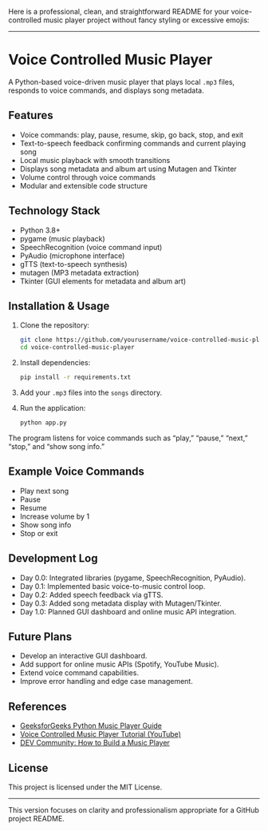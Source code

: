 Here is a professional, clean, and straightforward README for your voice-controlled music player project without fancy styling or excessive emojis:

***

# Voice Controlled Music Player

A Python-based voice-driven music player that plays local `.mp3` files, responds to voice commands, and displays song metadata.

## Features

- Voice commands: play, pause, resume, skip, go back, stop, and exit
- Text-to-speech feedback confirming commands and current playing song
- Local music playback with smooth transitions
- Displays song metadata and album art using Mutagen and Tkinter
- Volume control through voice commands
- Modular and extensible code structure

## Technology Stack

- Python 3.8+
- pygame (music playback)
- SpeechRecognition (voice command input)
- PyAudio (microphone interface)
- gTTS (text-to-speech synthesis)
- mutagen (MP3 metadata extraction)
- Tkinter (GUI elements for metadata and album art)

## Installation & Usage

1. Clone the repository:

   ```bash
   git clone https://github.com/yourusername/voice-controlled-music-player.git
   cd voice-controlled-music-player
   ```

2. Install dependencies:

   ```bash
   pip install -r requirements.txt
   ```

3. Add your `.mp3` files into the `songs` directory.

4. Run the application:

   ```bash
   python app.py
   ```

The program listens for voice commands such as “play,” “pause,” “next,” “stop,” and “show song info.”

## Example Voice Commands

- Play next song
- Pause
- Resume
- Increase volume by 1
- Show song info
- Stop or exit

## Development Log

- Day 0.0: Integrated libraries (pygame, SpeechRecognition, PyAudio).
- Day 0.1: Implemented basic voice-to-music control loop.
- Day 0.2: Added speech feedback via gTTS.
- Day 0.3: Added song metadata display with Mutagen/Tkinter.
- Day 1.0: Planned GUI dashboard and online music API integration.

## Future Plans

- Develop an interactive GUI dashboard.
- Add support for online music APIs (Spotify, YouTube Music).
- Extend voice command capabilities.
- Improve error handling and edge case management.

## References

- [GeeksforGeeks Python Music Player Guide](https://www.geeksforgeeks.org/python/build-a-music-player-with-tkinter-and-pygame-in-python/)
- [Voice Controlled Music Player Tutorial (YouTube)](https://www.youtube.com/watch?v=h1GmtEo5pwU)
- [DEV Community: How to Build a Music Player](https://dev.to/spiff/build-a-music-player-with-python-3pd2)

## License

This project is licensed under the MIT License.

***

This version focuses on clarity and professionalism appropriate for a GitHub project README.
